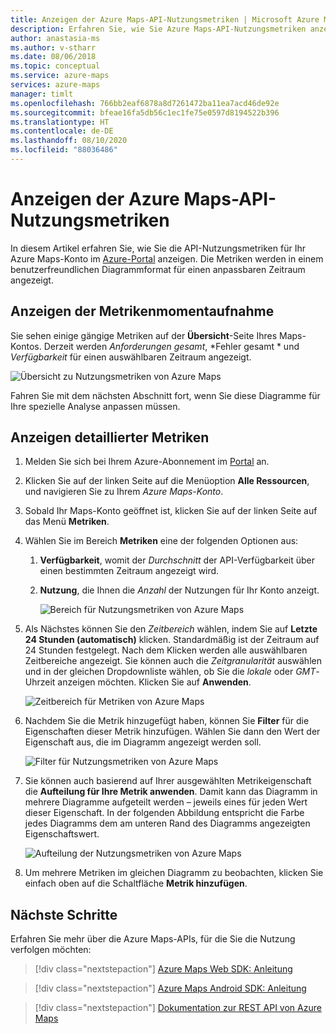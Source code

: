 ```yaml
---
title: Anzeigen der Azure Maps-API-Nutzungsmetriken | Microsoft Azure Maps
description: Erfahren Sie, wie Sie Azure Maps-API-Nutzungsmetriken anzeigen, z. B. Anforderungen gesamt, Fehler gesamt und Verfügbarkeit. Erfahren Sie, wie Sie Daten filtern und Ergebnisse aufteilen.
author: anastasia-ms
ms.author: v-stharr
ms.date: 08/06/2018
ms.topic: conceptual
ms.service: azure-maps
services: azure-maps
manager: timlt
ms.openlocfilehash: 766bb2eaf6878a8d7261472ba11ea7acd46de92e
ms.sourcegitcommit: bfeae16fa5db56c1ec1fe75e0597d8194522b396
ms.translationtype: HT
ms.contentlocale: de-DE
ms.lasthandoff: 08/10/2020
ms.locfileid: "88036486"
---
```

# <a name="view-azure-maps-api-usage-metrics"></a>Anzeigen der Azure Maps-API-Nutzungsmetriken

In diesem Artikel erfahren Sie, wie Sie die API-Nutzungsmetriken für Ihr Azure Maps-Konto im [Azure-Portal](https://portal.azure.com) anzeigen. Die Metriken werden in einem benutzerfreundlichen Diagrammformat für einen anpassbaren Zeitraum angezeigt.

## <a name="view-metric-snapshot"></a>Anzeigen der Metrikenmomentaufnahme

Sie sehen einige gängige Metriken auf der **Übersicht**-Seite Ihres Maps-Kontos. Derzeit werden *Anforderungen gesamt*, *Fehler gesamt * und *Verfügbarkeit* für einen auswählbaren Zeitraum angezeigt.

![Übersicht zu Nutzungsmetriken von Azure Maps](media/how-to-view-api-usage/portal-overview.png)

Fahren Sie mit dem nächsten Abschnitt fort, wenn Sie diese Diagramme für Ihre spezielle Analyse anpassen müssen.

## <a name="view-detailed-metrics"></a>Anzeigen detaillierter Metriken

1. Melden Sie sich bei Ihrem Azure-Abonnement im [Portal](https://portal.azure.com) an.

2. Klicken Sie auf der linken Seite auf die Menüoption **Alle Ressourcen**, und navigieren Sie zu Ihrem *Azure Maps-Konto*.

3. Sobald Ihr Maps-Konto geöffnet ist, klicken Sie auf der linken Seite auf das Menü **Metriken**.

4. Wählen Sie im Bereich **Metriken** eine der folgenden Optionen aus:

   1. **Verfügbarkeit**, womit der *Durchschnitt* der API-Verfügbarkeit über einen bestimmten Zeitraum angezeigt wird.
   2. **Nutzung**, die Ihnen die *Anzahl* der Nutzungen für Ihr Konto anzeigt.

      ![Bereich für Nutzungsmetriken von Azure Maps](media/how-to-view-api-usage/portal-metrics.png)

5. Als Nächstes können Sie den *Zeitbereich* wählen, indem Sie auf **Letzte 24 Stunden (automatisch)** klicken. Standardmäßig ist der Zeitraum auf 24 Stunden festgelegt. Nach dem Klicken werden alle auswählbaren Zeitbereiche angezeigt. Sie können auch die *Zeitgranularität* auswählen und in der gleichen Dropdownliste wählen, ob Sie die *lokale* oder *GMT*-Uhrzeit anzeigen möchten. Klicken Sie auf **Anwenden**.

    ![Zeitbereich für Metriken von Azure Maps](media/how-to-view-api-usage/time-range.png)

6. Nachdem Sie die Metrik hinzugefügt haben, können Sie **Filter** für die Eigenschaften dieser Metrik hinzufügen. Wählen Sie dann den Wert der Eigenschaft aus, die im Diagramm angezeigt werden soll.

    ![Filter für Nutzungsmetriken von Azure Maps](media/how-to-view-api-usage/filter.png)

7. Sie können auch basierend auf Ihrer ausgewählten Metrikeigenschaft die **Aufteilung für Ihre Metrik anwenden**. Damit kann das Diagramm in mehrere Diagramme aufgeteilt werden – jeweils eines für jeden Wert dieser Eigenschaft. In der folgenden Abbildung entspricht die Farbe jedes Diagramms dem am unteren Rand des Diagramms angezeigten Eigenschaftswert.

    ![Aufteilung der Nutzungsmetriken von Azure Maps](media/how-to-view-api-usage/splitting.png)

8. Um mehrere Metriken im gleichen Diagramm zu beobachten, klicken Sie einfach oben auf die Schaltfläche **Metrik hinzufügen**.

## <a name="next-steps"></a>Nächste Schritte

Erfahren Sie mehr über die Azure Maps-APIs, für die Sie die Nutzung verfolgen möchten:
> [!div class="nextstepaction"] 
> [Azure Maps Web SDK: Anleitung](how-to-use-map-control.md)

> [!div class="nextstepaction"] 
> [Azure Maps Android SDK: Anleitung](how-to-use-android-map-control-library.md)

> [!div class="nextstepaction"]
> [Dokumentation zur REST API von Azure Maps](https://docs.microsoft.com/rest/api/maps)
